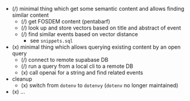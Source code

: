 - (/) minimal thing which get some semantic content and allows finding similar content
  - (/) get FOSDEM content (pentabarf)
  - (/) look up and store vectors based on title and abstract of event
  - (/) find similar events based on vector distance
    - see `snippets.sql`
- (x) minimal thing which allows querying existing content by an open query
  - (/) connect to remote supabase DB
  - (/) run a query from a local cli to a remote DB
  - (x) call openai for a string and find related events
- cleanup
  - (x) switch from `dotenv` to `dotenvy` (`dotenv` no longer maintained)
- (x) ...
